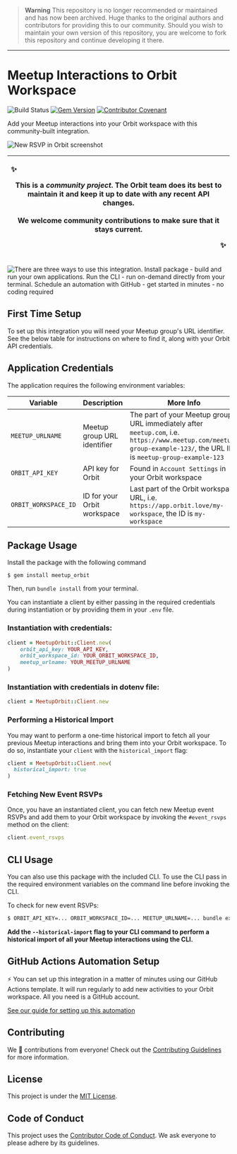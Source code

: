   > **Warning**
  > This repository is no longer recommended or maintained and has now been archived. Huge thanks to the original authors and contributors for providing this to our community. Should you wish to maintain your own version of this repository, you are welcome to fork this repository and continue developing it there.
  
  ---

# Meetup Interactions to Orbit Workspace

![Build Status](https://github.com/orbit-love/community-ruby-meetup-orbit/workflows/CI/badge.svg)
[![Gem Version](https://badge.fury.io/rb/meetup_orbit.svg)](https://badge.fury.io/rb/meetup_orbit)
[![Contributor Covenant](https://img.shields.io/badge/Contributor%20Covenant-2.0-4baaaa.svg)](.github/CODE_OF_CONDUCT.md)

Add your Meetup interactions into your Orbit workspace with this community-built integration.

![New RSVP in Orbit screenshot](readme-images/new-rsvp-screenshot.png)

|<p align="left">:sparkles:</p> This is a *community project*. The Orbit team does its best to maintain it and keep it up to date with any recent API changes.<br/><br/>We welcome community contributions to make sure that it stays current. <p align="right">:sparkles:</p>|
|-----------------------------------------|

![There are three ways to use this integration. Install package - build and run your own applications. Run the CLI - run on-demand directly from your terminal. Schedule an automation with GitHub - get started in minutes - no coding required](readme-images/ways-to-use.png)

## First Time Setup

To set up this integration you will need your Meetup group's URL identifier. See the below table for instructions on where to find it, along with your Orbit API credentials.
## Application Credentials

The application requires the following environment variables:

| Variable | Description | More Info
|---|---|--|
| `MEETUP_URLNAME` | Meetup group URL identifier | The part of your Meetup group URL immediately after `meetup.com`, i.e. `https://www.meetup.com/meetup-group-example-123/`, the URL ID is `meetup-group-example-123`
| `ORBIT_API_KEY` | API key for Orbit | Found in `Account Settings` in your Orbit workspace
| `ORBIT_WORKSPACE_ID` | ID for your Orbit workspace | Last part of the Orbit workspace URL, i.e. `https://app.orbit.love/my-workspace`, the ID is `my-workspace`

## Package Usage

Install the package with the following command

```
$ gem install meetup_orbit
```

Then, run `bundle install` from your terminal.

You can instantiate a client by either passing in the required credentials during instantiation or by providing them in your `.env` file.

### Instantiation with credentials:

```ruby
client = MeetupOrbit::Client.new(
    orbit_api_key: YOUR_API_KEY,
    orbit_workspace_id: YOUR_ORBIT_WORKSPACE_ID,
    meetup_urlname: YOUR_MEETUP_URLNAME
)
```

### Instantiation with credentials in dotenv file:

```ruby
client = MeetupOrbit::Client.new
```
### Performing a Historical Import

You may want to perform a one-time historical import to fetch all your previous Meetup interactions and bring them into your Orbit workspace. To do so, instantiate your `client` with the `historical_import` flag:

```ruby
client = MeetupOrbit::Client.new(
  historical_import: true
)
```
### Fetching New Event RSVPs

Once, you have an instantiated client, you can fetch new Meetup event RSVPs and add them to your Orbit workspace by invoking the `#event_rsvps` method on the client:

```ruby
client.event_rsvps
```
## CLI Usage

You can also use this package with the included CLI. To use the CLI pass in the required environment variables on the command line before invoking the CLI.

To check for new event RSVPs:

```bash
$ ORBIT_API_KEY=... ORBIT_WORKSPACE_ID=... MEETUP_URLNAME=... bundle exec meetup_orbit --check-rsvps
```

**Add the `--historical-import` flag to your CLI command to perform a historical import of all your Meetup interactions using the CLI.**

## GitHub Actions Automation Setup

⚡ You can set up this integration in a matter of minutes using our GitHub Actions template. It will run regularly to add new activities to your Orbit workspace. All you need is a GitHub account.

[See our guide for setting up this automation](https://github.com/orbit-love/github-actions-templates/blob/main/Meetup/README.md)

## Contributing

We 💜 contributions from everyone! Check out the [Contributing Guidelines](.github/CONTRIBUTING.md) for more information.

## License

This project is under the [MIT License](./LICENSE).

## Code of Conduct

This project uses the [Contributor Code of Conduct](.github/CODE_OF_CONDUCT.md). We ask everyone to please adhere by its guidelines.
